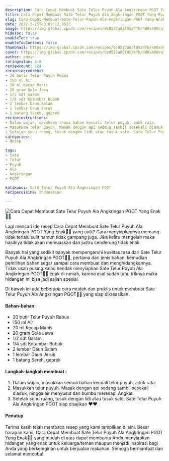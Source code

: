 ```yaml
---
description: Cara Cepat Membuat Sate Telur Puyuh Ala Angkringan PGOT Yang Enak"
title: Cara Cepat Membuat Sate Telur Puyuh Ala Angkringan PGOT Yang Enak
slug: Cara-Cepat-Membuat-Sate-Telur-Puyuh-Ala-Angkringan-PGOT-Yang-Enak
date: 2022-2-25T03:09:12.063Z
image: https://img-global.cpcdn.com/recipes/0c0537a85f0534fb/400x400cq70/photo.jpg
hideToc: false
enableToc: true
enableTocContent: false
thumbnail: https://img-global.cpcdn.com/recipes/0c0537a85f0534fb/400x400cq70/photo.jpg
cover: https://img-global.cpcdn.com/recipes/0c0537a85f0534fb/400x400cq70/photo.jpg
author: admin
ratingvalue: 4.8
reviewcount: 124
recipeingredient:
- 20 butir Telur Puyuh Rebus
- 150 ml Air
- 20 ml Kecap Manis
- 20 gram Gula Jawa
- 1/2 sdt Garam
- 1/4 sdt Ketumbar Bubuk
- 2 lembar Daun Salam
- 1 lembar Daun Jeruk
- 1 batang Sereh, geprek
recipeinstructions:
- Dalam wajan, masukkan semua bahan kecuali telur puyuh, aduk rata.
- Masukkan telur puyuh. Masak dengan api sedang sambil sesekali diaduk, hingga air menyusut dan bumbu meresap. Angkat.
- Setelah suhu ruang, tusuk dengan lidi atau tusuk sate. Sate Telur Puyuh Ala Angkringan PGOT siap disajikan ♥️♥️.
categories:
- Resep

tags:
- Sate
- Telur
- Puyuh
- Ala
- Angkringan
- PGOT

katakunci: Sate Telur Puyuh Ala Angkringan PGOT
recipecuisine: Indonesian

---
```


![Cara Cepat Membuat Sate Telur Puyuh Ala Angkringan PGOT Yang Enak👩‍🍳](https://img-global.cpcdn.com/recipes/0c0537a85f0534fb/400x400cq70/photo.jpg)

Lagi mencari ide resep Cara Cepat Membuat Sate Telur Puyuh Ala Angkringan PGOT Yang Enak👩‍🍳 yang unik? Cara menyiapkannya memang tidak terlalu sulit namun tidak gampang juga. Jika keliru mengolah maka hasilnya tidak akan memuaskan dan justru cenderung tidak enak.

Banyak hal yang sedikit banyak mempengaruhi kualitas rasa dari Sate Telur Puyuh Ala Angkringan PGOT👩‍🍳, pertama dari jenis bahan, kemudian pemilihan bahan segar sampai cara membuat dan menghidangkannya. Tidak usah pusing kalau hendak menyiapkan Sate Telur Puyuh Ala Angkringan PGOT👩‍🍳 enak di rumah, karena asal sudah tahu triknya maka hidangan ini bisa jadi sajian spesial.

Di bawah ini ada beberapa cara mudah dan praktis untuk membuat Sate Telur Puyuh Ala Angkringan PGOT👩‍🍳 yang siap dikreasikan.

<!--inarticleads1-->

#### Bahan-bahan :

- 20 butir Telur Puyuh Rebus
- 150 ml Air
- 20 ml Kecap Manis
- 20 gram Gula Jawa
- 1/2 sdt Garam
- 1/4 sdt Ketumbar Bubuk
- 2 lembar Daun Salam
- 1 lembar Daun Jeruk
- 1 batang Sereh, geprek

<!--inarticleads2-->

#### Langkah-langkah membuat :

1. Dalam wajan, masukkan semua bahan kecuali telur puyuh, aduk rata.
1. Masukkan telur puyuh. Masak dengan api sedang sambil sesekali diaduk, hingga air menyusut dan bumbu meresap. Angkat.
1. Setelah suhu ruang, tusuk dengan lidi atau tusuk sate. Sate Telur Puyuh Ala Angkringan PGOT siap disajikan ♥️♥️.

#### Penutup

Terima kasih telah membaca resep yang kami tampilkan di sini. Besar harapan kami, Cara Cepat Membuat Sate Telur Puyuh Ala Angkringan PGOT Yang Enak👩‍🍳 yang mudah di atas dapat membantu Anda menyiapkan hidangan yang enak untuk keluarga/teman maupun menjadi inspirasi bagi Anda yang berkeinginan untuk berjualan makanan. Semoga bermanfaat dan selamat mencoba!